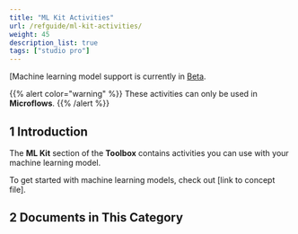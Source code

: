 ```yaml
---
title: "ML Kit Activities"
url: /refguide/ml-kit-activities/
weight: 45
description_list: true
tags: ["studio pro"]
---
```

[Machine learning model support is currently in [Beta](/releasenotes/beta-features/).

{{% alert color="warning" %}}
These activities can only be used in **Microflows**.
{{% /alert %}}

## 1 Introduction

The **ML Kit** section of the **Toolbox** contains activities you can use with your machine learning model.

To get started with machine learning models, check out [link to concept file].

## 2 Documents in This Category